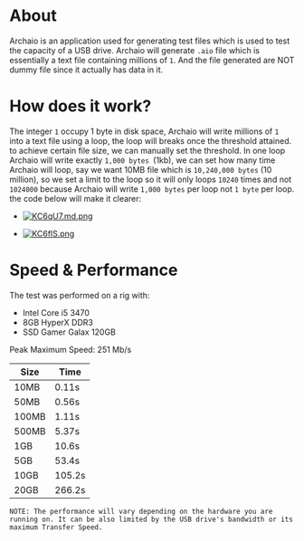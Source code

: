 # About
Archaio is an application used for generating test files which is used to test
the capacity of a USB drive. Archaio will generate `.aio` file which is
essentially a text file containing millions of `1`.
And the file generated are NOT dummy file since it actually has data in it.

# How does it work?
The integer `1` occupy 1 byte in disk space, Archaio will write millions of `1`
into a text file using a loop, the loop will breaks once the threshold attained.
to achieve certain file size, we can manually set the threshold. In one loop Archaio will
write exactly `1,000 bytes `(1kb), we can set how many time Archaio will loop, say we want 10MB file
which is `10,240,000 bytes` (10 million), so we set a limit to the loop so it will only loops `10240` times
and not `1024000` because Archaio will write `1,000 bytes` per loop not `1 byte` per loop. the code below will make it clearer:

* [![KC6qU7.md.png](https://iili.io/KC6qU7.md.png)](https://freeimage.host/i/KC6qU7)

* [![KC6flS.png](https://iili.io/KC6flS.png)](https://freeimage.host/)

# Speed & Performance

The test was performed on a rig with:
* Intel Core i5 3470
* 8GB HyperX DDR3
* SSD Gamer Galax 120GB

Peak Maximum Speed: 251 Mb/s

|Size|Time |
|----|-----|
|10MB|0.11s|
|50MB|0.56s|
|100MB|1.11s|
|500MB|5.37s|
|1GB|10.6s|
|5GB|53.4s|
|10GB|105.2s|
|20GB|266.2s|

`NOTE: The performance will vary depending on the hardware
you are running on. It can be also limited by the USB drive's bandwidth
or its maximum Transfer Speed.`
